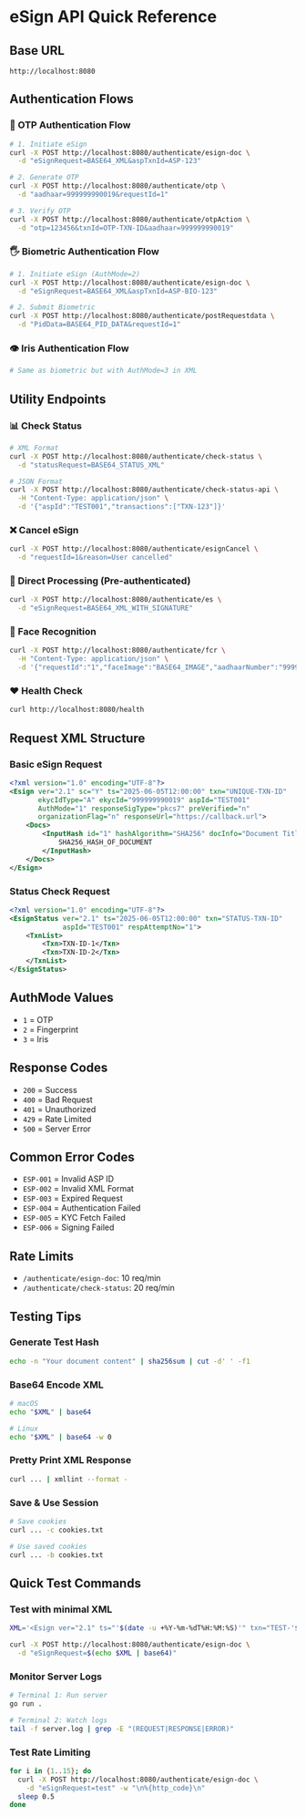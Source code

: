 # eSign API Quick Reference

## Base URL
```
http://localhost:8080
```

## Authentication Flows

### 🔐 OTP Authentication Flow
```bash
# 1. Initiate eSign
curl -X POST http://localhost:8080/authenticate/esign-doc \
  -d "eSignRequest=BASE64_XML&aspTxnId=ASP-123"

# 2. Generate OTP
curl -X POST http://localhost:8080/authenticate/otp \
  -d "aadhaar=999999990019&requestId=1"

# 3. Verify OTP
curl -X POST http://localhost:8080/authenticate/otpAction \
  -d "otp=123456&txnId=OTP-TXN-ID&aadhaar=999999990019"
```

### 🖐️ Biometric Authentication Flow
```bash
# 1. Initiate eSign (AuthMode=2)
curl -X POST http://localhost:8080/authenticate/esign-doc \
  -d "eSignRequest=BASE64_XML&aspTxnId=ASP-BIO-123"

# 2. Submit Biometric
curl -X POST http://localhost:8080/authenticate/postRequestdata \
  -d "PidData=BASE64_PID_DATA&requestId=1"
```

### 👁️ Iris Authentication Flow
```bash
# Same as biometric but with AuthMode=3 in XML
```

## Utility Endpoints

### 📊 Check Status
```bash
# XML Format
curl -X POST http://localhost:8080/authenticate/check-status \
  -d "statusRequest=BASE64_STATUS_XML"

# JSON Format
curl -X POST http://localhost:8080/authenticate/check-status-api \
  -H "Content-Type: application/json" \
  -d '{"aspId":"TEST001","transactions":["TXN-123"]}'
```

### ❌ Cancel eSign
```bash
curl -X POST http://localhost:8080/authenticate/esignCancel \
  -d "requestId=1&reason=User cancelled"
```

### 🏃 Direct Processing (Pre-authenticated)
```bash
curl -X POST http://localhost:8080/authenticate/es \
  -d "eSignRequest=BASE64_XML_WITH_SIGNATURE"
```

### 👤 Face Recognition
```bash
curl -X POST http://localhost:8080/authenticate/fcr \
  -H "Content-Type: application/json" \
  -d '{"requestId":"1","faceImage":"BASE64_IMAGE","aadhaarNumber":"999999990019"}'
```

### ❤️ Health Check
```bash
curl http://localhost:8080/health
```

## Request XML Structure

### Basic eSign Request
```xml
<?xml version="1.0" encoding="UTF-8"?>
<Esign ver="2.1" sc="Y" ts="2025-06-05T12:00:00" txn="UNIQUE-TXN-ID" 
       ekycIdType="A" ekycId="999999990019" aspId="TEST001" 
       AuthMode="1" responseSigType="pkcs7" preVerified="n" 
       organizationFlag="n" responseUrl="https://callback.url">
    <Docs>
        <InputHash id="1" hashAlgorithm="SHA256" docInfo="Document Title">
            SHA256_HASH_OF_DOCUMENT
        </InputHash>
    </Docs>
</Esign>
```

### Status Check Request
```xml
<?xml version="1.0" encoding="UTF-8"?>
<EsignStatus ver="2.1" ts="2025-06-05T12:00:00" txn="STATUS-TXN-ID" 
             aspId="TEST001" respAttemptNo="1">
    <TxnList>
        <Txn>TXN-ID-1</Txn>
        <Txn>TXN-ID-2</Txn>
    </TxnList>
</EsignStatus>
```

## AuthMode Values
- `1` = OTP
- `2` = Fingerprint  
- `3` = Iris

## Response Codes
- `200` = Success
- `400` = Bad Request
- `401` = Unauthorized
- `429` = Rate Limited
- `500` = Server Error

## Common Error Codes
- `ESP-001` = Invalid ASP ID
- `ESP-002` = Invalid XML Format
- `ESP-003` = Expired Request
- `ESP-004` = Authentication Failed
- `ESP-005` = KYC Fetch Failed
- `ESP-006` = Signing Failed

## Rate Limits
- `/authenticate/esign-doc`: 10 req/min
- `/authenticate/check-status`: 20 req/min

## Testing Tips

### Generate Test Hash
```bash
echo -n "Your document content" | sha256sum | cut -d' ' -f1
```

### Base64 Encode XML
```bash
# macOS
echo "$XML" | base64

# Linux
echo "$XML" | base64 -w 0
```

### Pretty Print XML Response
```bash
curl ... | xmllint --format -
```

### Save & Use Session
```bash
# Save cookies
curl ... -c cookies.txt

# Use saved cookies
curl ... -b cookies.txt
```

## Quick Test Commands

### Test with minimal XML
```bash
XML='<Esign ver="2.1" ts="'$(date -u +%Y-%m-%dT%H:%M:%S)'" txn="TEST-'$(date +%s)'" aspId="TEST001" AuthMode="1"><Docs><InputHash id="1">test</InputHash></Docs></Esign>'

curl -X POST http://localhost:8080/authenticate/esign-doc \
  -d "eSignRequest=$(echo $XML | base64)"
```

### Monitor Server Logs
```bash
# Terminal 1: Run server
go run .

# Terminal 2: Watch logs
tail -f server.log | grep -E "(REQUEST|RESPONSE|ERROR)"
```

### Test Rate Limiting
```bash
for i in {1..15}; do 
  curl -X POST http://localhost:8080/authenticate/esign-doc \
    -d "eSignRequest=test" -w "\n%{http_code}\n"
  sleep 0.5
done
```